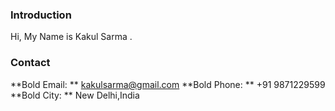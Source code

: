 ###  Introduction

Hi, My Name is Kakul Sarma . 

### Contact
**Bold Email: ** kakulsarma@gmail.com
**Bold Phone: ** +91 9871229599
**Bold City:  ** New Delhi,India

